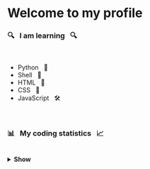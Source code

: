 # Welcome to my profile

### 🔍 &nbsp; I am learning &nbsp; 🔍
<br>

+ Python &nbsp; 🐍
+ Shell &nbsp; 🐚
+ HTML &nbsp; 📖
+ CSS &nbsp; 🎨
+ JavaScript &nbsp; 🛠️

<br>

### 📊 &nbsp; My coding statistics &nbsp; 📈

<br>
<details><br>
<summary><strong>Show</strong></summary >
<div align="left">

  [![TerraBoii's GitHub stats](https://github-readme-stats.vercel.app/api?username=TerraBoii&include_all_commits=true&hide_border=true)](https://github.com/TerraBoii)

  <br>

  [![GitHub Streak](http://github-readme-streak-stats.herokuapp.com?user=TerraBoii&hide_border=true&date_format=M%20j%5B%2C%20Y%5D)](https://github.com/TerraBoii)

  <br>

  [![TerraBoii's wakatime stats](https://github-readme-stats.vercel.app/api/wakatime?username=TerraBoii&hide_border=true&custom_title=Time%20Spent%20Coding%20With)](https://wakatime.com/@TerraBoii)

  <br>

  [![Top Langs on GitHub](https://github-readme-stats.vercel.app/api/top-langs/?username=TerraBoii&layout=compact&hide_border=true)](https://github.com/TerraBoii?tab=repositories)

  <br>

  [![Recent activity](https://metrics.lecoq.io/TerraBoii?template=classic&base.header=0&base.activity=0&base.community=0&base.repositories=0&base.metadata=0&activity=1&activity.limit=5&activity.load=300&activity.days=14&activity.visibility=all)](https://github.com/TerraBoii)

  <br>

  [![TerraBoii's Activity Graph](https://activity-graph.herokuapp.com/graph?username=TerraBoii&custom_title=TerraBoii's%20Monthly%20Contribution%20Graph&hide_border=true&bg_color=ffffff&line=4366b9&point=434D58&color=000000)](https://github.com/TerraBoii)

<div>

</details>
